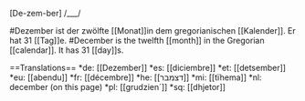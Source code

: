 [De-zem-ber] /___/

#Dezember ist der zwölfte [[Monat]]in dem gregorianischen [[Kalender]]. Er hat 31 [[Tag]]e.
#December is the twelfth [[month]] in the Gregorian [[calendar]]. It has 31 [[day]]s.

==Translations==
*de: [[Dezember]]
*es: [[diciembre]]
*et: [[detsember]]
*eu: [[abendu]]
*fr: [[décembre]]
*he: [[דצמבר]]
*mi: [[tïhema]]
*nl: december (on this page)
*pl: [[grudzien´]]
*sq: [[dhjetor]]